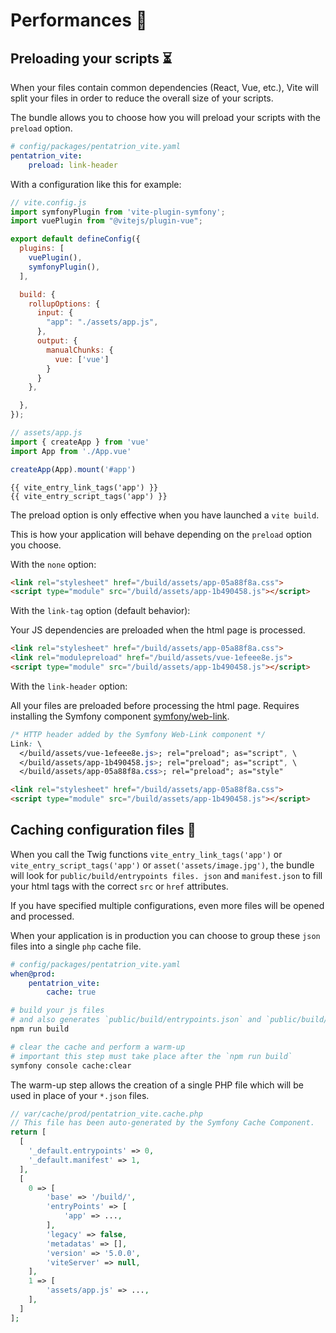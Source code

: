 # Performances 🚀

## Preloading your scripts ⏳

When your files contain common dependencies (React, Vue, etc.), Vite will split your files in order to reduce the overall size of your scripts.

The bundle allows you to choose how you will preload your scripts with the `preload` option.

```yaml
# config/packages/pentatrion_vite.yaml
pentatrion_vite:
    preload: link-header
```


With a configuration like this for example:

```js
// vite.config.js
import symfonyPlugin from 'vite-plugin-symfony';
import vuePlugin from "@vitejs/plugin-vue";

export default defineConfig({
  plugins: [
    vuePlugin(),
    symfonyPlugin(),
  ],

  build: {
    rollupOptions: {
      input: {
        "app": "./assets/app.js",
      },
      output: {
        manualChunks: {
          vue: ['vue']
        }
      }
    },

  },
});
```

```js
// assets/app.js
import { createApp } from 'vue'
import App from './App.vue'

createApp(App).mount('#app')
```
```twig
{{ vite_entry_link_tags('app') }}
{{ vite_entry_script_tags('app') }}
```

The preload option is only effective when you have launched a `vite build`.

This is how your application will behave depending on the `preload` option you choose.

With the `none` option:

```html
<link rel="stylesheet" href="/build/assets/app-05a88f8a.css">
<script type="module" src="/build/assets/app-1b490458.js"></script>
```

With the `link-tag` option (default behavior):

Your JS dependencies are preloaded when the html page is processed.

```html
<link rel="stylesheet" href="/build/assets/app-05a88f8a.css">
<link rel="modulepreload" href="/build/assets/vue-1efeee8e.js">
<script type="module" src="/build/assets/app-1b490458.js"></script>
```

With the `link-header` option:

All your files are preloaded before processing the html page. Requires installing the Symfony component [symfony/web-link](https://github.com/symfony/web-link).

```css
/* HTTP header added by the Symfony Web-Link component */
Link: \
  </build/assets/vue-1efeee8e.js>; rel="preload"; as="script", \
  </build/assets/app-1b490458.js>; rel="preload"; as="script", \
  </build/assets/app-05a88f8a.css>; rel="preload"; as="style"
```
```html
<link rel="stylesheet" href="/build/assets/app-05a88f8a.css">
<script type="module" src="/build/assets/app-1b490458.js"></script>
```


## Caching configuration files 🏃

When you call the Twig functions `vite_entry_link_tags('app')` or `vite_entry_script_tags('app')` or `asset('assets/image.jpg')`, the bundle will look for `public/build/entrypoints files. json` and `manifest.json` to fill your html tags with the correct `src` or `href` attributes.

If you have specified multiple configurations, even more files will be opened and processed.

When your application is in production you can choose to group these `json` files into a single `php` cache file.

```yaml
# config/packages/pentatrion_vite.yaml
when@prod:
    pentatrion_vite:
        cache: true
```

```bash
# build your js files
# and also generates `public/build/entrypoints.json` and `public/build/manifest.json`
npm run build

# clear the cache and perform a warm-up
# important this step must take place after the `npm run build`
symfony console cache:clear
```

The warm-up step allows the creation of a single PHP file which will be used in place of your `*.json` files.

```php
// var/cache/prod/pentatrion_vite.cache.php
// This file has been auto-generated by the Symfony Cache Component.
return [
  [
    '_default.entrypoints' => 0,
    '_default.manifest' => 1,
  ],
  [
    0 => [
        'base' => '/build/',
        'entryPoints' => [
            'app' => ...,
        ],
        'legacy' => false,
        'metadatas' => [],
        'version' => '5.0.0',
        'viteServer' => null,
    ],
    1 => [
        'assets/app.js' => ...,
    ],
  ]
];
```
